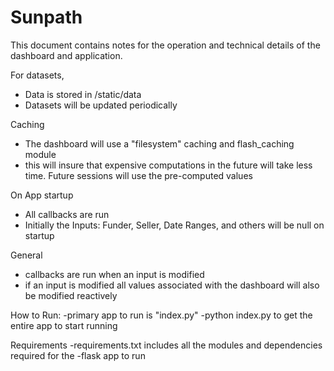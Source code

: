# Sunpath
This document contains notes for the operation and technical details of
the dashboard and application.

For datasets,
  - Data is stored in /static/data
  - Datasets will be updated periodically

Caching
  - The dashboard will use a "filesystem" caching and flash_caching module
  - this will insure that expensive computations in the future will
  take less time. Future sessions will use the pre-computed values

On App startup
  - All callbacks are run
  - Initially the Inputs: Funder, Seller, Date Ranges, and others will be null on startup

General
  - callbacks are run when an input is modified
  - if an input is modified all values associated
  with the dashboard will also be modified reactively

How to Run:
-primary app to run is "index.py"
-python index.py to get the entire app to start running

Requirements
-requirements.txt includes all the modules and dependencies required for the
-flask app to run

